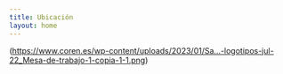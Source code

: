 ```yaml
---
title: Ubicación
layout: home
---
```



(https://www.coren.es/wp-content/uploads/2023/01/Sa…-logotipos-jul-22_Mesa-de-trabajo-1-copia-1-1.png)
